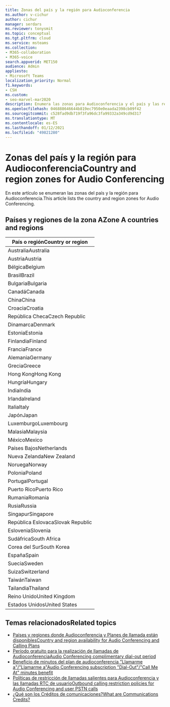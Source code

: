 ```yaml
---
title: Zonas del país y la región para Audioconferencia
ms.author: v-cichur
author: cichur
manager: serdars
ms.reviewer: tonysmit
ms.topic: conceptual
ms.tgt.pltfrm: cloud
ms.service: msteams
ms.collection:
- M365-collaboration
- M365-voice
search.appverid: MET150
audience: Admin
appliesto:
- Microsoft Teams
localization_priority: Normal
f1.keywords:
- CSH
ms.custom:
- seo-marvel-mar2020
description: Enumera las zonas para Audioconferencia y el país y las regiones de cada zona.
ms.openlocfilehash: 046888646644b819ec7950e0eaada2398cb09f42
ms.sourcegitcommit: c528fad9db719f3fa96dc3fa99332a349cd9d317
ms.translationtype: MT
ms.contentlocale: es-ES
ms.lasthandoff: 01/12/2021
ms.locfileid: "49821280"
---
```

# <a name="country-and-region-zones-for-audio-conferencing"></a><span data-ttu-id="e2623-103">Zonas del país y la región para Audioconferencia</span><span class="sxs-lookup"><span data-stu-id="e2623-103">Country and region zones for Audio Conferencing</span></span>

<span data-ttu-id="e2623-104">En este artículo se enumeran las zonas del país y la región para Audioconferencia.</span><span class="sxs-lookup"><span data-stu-id="e2623-104">This article lists the country and region zones for Audio Conferencing.</span></span>

## <a name="zone-a-countries-and-regions"></a><span data-ttu-id="e2623-105">Países y regiones de la zona A</span><span class="sxs-lookup"><span data-stu-id="e2623-105">Zone A countries and regions</span></span>

|<span data-ttu-id="e2623-106">País o región</span><span class="sxs-lookup"><span data-stu-id="e2623-106">Country or region</span></span>    |
|-----|
|<span data-ttu-id="e2623-107">Australia</span><span class="sxs-lookup"><span data-stu-id="e2623-107">Australia</span></span>  <br/> |
|<span data-ttu-id="e2623-108">Austria</span><span class="sxs-lookup"><span data-stu-id="e2623-108">Austria</span></span>  <br/> |
|<span data-ttu-id="e2623-109">Bélgica</span><span class="sxs-lookup"><span data-stu-id="e2623-109">Belgium</span></span>  <br/> |
|<span data-ttu-id="e2623-110">Brasil</span><span class="sxs-lookup"><span data-stu-id="e2623-110">Brazil</span></span>  <br/> |
|<span data-ttu-id="e2623-111">Bulgaria</span><span class="sxs-lookup"><span data-stu-id="e2623-111">Bulgaria</span></span>  <br/> |
|<span data-ttu-id="e2623-112">Canadá</span><span class="sxs-lookup"><span data-stu-id="e2623-112">Canada</span></span>  <br/> |
|<span data-ttu-id="e2623-113">China</span><span class="sxs-lookup"><span data-stu-id="e2623-113">China</span></span>  <br/> |
|<span data-ttu-id="e2623-114">Croacia</span><span class="sxs-lookup"><span data-stu-id="e2623-114">Croatia</span></span>  <br/> |
|<span data-ttu-id="e2623-115">República Checa</span><span class="sxs-lookup"><span data-stu-id="e2623-115">Czech Republic</span></span>  <br/> |
|<span data-ttu-id="e2623-116">Dinamarca</span><span class="sxs-lookup"><span data-stu-id="e2623-116">Denmark</span></span>  <br/> |
|<span data-ttu-id="e2623-117">Estonia</span><span class="sxs-lookup"><span data-stu-id="e2623-117">Estonia</span></span>  <br/> |
|<span data-ttu-id="e2623-118">Finlandia</span><span class="sxs-lookup"><span data-stu-id="e2623-118">Finland</span></span>  <br/> |
|<span data-ttu-id="e2623-119">Francia</span><span class="sxs-lookup"><span data-stu-id="e2623-119">France</span></span>  <br/> |
|<span data-ttu-id="e2623-120">Alemania</span><span class="sxs-lookup"><span data-stu-id="e2623-120">Germany</span></span>  <br/> |
|<span data-ttu-id="e2623-121">Grecia</span><span class="sxs-lookup"><span data-stu-id="e2623-121">Greece</span></span>  <br/> |
|<span data-ttu-id="e2623-122">Hong Kong</span><span class="sxs-lookup"><span data-stu-id="e2623-122">Hong Kong</span></span>  <br/> |
|<span data-ttu-id="e2623-123">Hungría</span><span class="sxs-lookup"><span data-stu-id="e2623-123">Hungary</span></span>  <br/> |
|<span data-ttu-id="e2623-124">India</span><span class="sxs-lookup"><span data-stu-id="e2623-124">India</span></span>  <br/> |
|<span data-ttu-id="e2623-125">Irlanda</span><span class="sxs-lookup"><span data-stu-id="e2623-125">Ireland</span></span>  <br/> |
|<span data-ttu-id="e2623-126">Italia</span><span class="sxs-lookup"><span data-stu-id="e2623-126">Italy</span></span>  <br/> |
|<span data-ttu-id="e2623-127">Japón</span><span class="sxs-lookup"><span data-stu-id="e2623-127">Japan</span></span>  <br/> |
|<span data-ttu-id="e2623-128">Luxemburgo</span><span class="sxs-lookup"><span data-stu-id="e2623-128">Luxembourg</span></span>  <br/> |
|<span data-ttu-id="e2623-129">Malasia</span><span class="sxs-lookup"><span data-stu-id="e2623-129">Malaysia</span></span>  <br/> |
|<span data-ttu-id="e2623-130">México</span><span class="sxs-lookup"><span data-stu-id="e2623-130">Mexico</span></span>  <br/> |
|<span data-ttu-id="e2623-131">Países Bajos</span><span class="sxs-lookup"><span data-stu-id="e2623-131">Netherlands</span></span>  <br/> |
|<span data-ttu-id="e2623-132">Nueva Zelanda</span><span class="sxs-lookup"><span data-stu-id="e2623-132">New Zealand</span></span>  <br/> |
|<span data-ttu-id="e2623-133">Noruega</span><span class="sxs-lookup"><span data-stu-id="e2623-133">Norway</span></span>  <br/> |
|<span data-ttu-id="e2623-134">Polonia</span><span class="sxs-lookup"><span data-stu-id="e2623-134">Poland</span></span>  <br/> |
|<span data-ttu-id="e2623-135">Portugal</span><span class="sxs-lookup"><span data-stu-id="e2623-135">Portugal</span></span>  <br/> |
|<span data-ttu-id="e2623-136">Puerto Rico</span><span class="sxs-lookup"><span data-stu-id="e2623-136">Puerto Rico</span></span>  <br/> |
|<span data-ttu-id="e2623-137">Rumania</span><span class="sxs-lookup"><span data-stu-id="e2623-137">Romania</span></span>  <br/> |
|<span data-ttu-id="e2623-138">Rusia</span><span class="sxs-lookup"><span data-stu-id="e2623-138">Russia</span></span>  <br/> |
|<span data-ttu-id="e2623-139">Singapur</span><span class="sxs-lookup"><span data-stu-id="e2623-139">Singapore</span></span>  <br/> |
|<span data-ttu-id="e2623-140">República Eslovaca</span><span class="sxs-lookup"><span data-stu-id="e2623-140">Slovak Republic</span></span>  <br/> |
|<span data-ttu-id="e2623-141">Eslovenia</span><span class="sxs-lookup"><span data-stu-id="e2623-141">Slovenia</span></span>  <br/> |
|<span data-ttu-id="e2623-142">Sudáfrica</span><span class="sxs-lookup"><span data-stu-id="e2623-142">South Africa</span></span>  <br/> |
|<span data-ttu-id="e2623-143">Corea del Sur</span><span class="sxs-lookup"><span data-stu-id="e2623-143">South Korea</span></span>  <br/> |
|<span data-ttu-id="e2623-144">España</span><span class="sxs-lookup"><span data-stu-id="e2623-144">Spain</span></span>  <br/> |
|<span data-ttu-id="e2623-145">Suecia</span><span class="sxs-lookup"><span data-stu-id="e2623-145">Sweden</span></span>  <br/> |
|<span data-ttu-id="e2623-146">Suiza</span><span class="sxs-lookup"><span data-stu-id="e2623-146">Switzerland</span></span>  <br/> |
|<span data-ttu-id="e2623-147">Taiwán</span><span class="sxs-lookup"><span data-stu-id="e2623-147">Taiwan</span></span>  <br/> |
|<span data-ttu-id="e2623-148">Tailandia</span><span class="sxs-lookup"><span data-stu-id="e2623-148">Thailand</span></span>  <br/> |
|<span data-ttu-id="e2623-149">Reino Unido</span><span class="sxs-lookup"><span data-stu-id="e2623-149">United Kingdom</span></span>  <br/> |
|<span data-ttu-id="e2623-150">Estados Unidos</span><span class="sxs-lookup"><span data-stu-id="e2623-150">United States</span></span>  <br/> |

## <a name="related-topics"></a><span data-ttu-id="e2623-151">Temas relacionados</span><span class="sxs-lookup"><span data-stu-id="e2623-151">Related topics</span></span>

- [<span data-ttu-id="e2623-152">Países y regiones donde Audioconferencia y Planes de llamada están disponibles</span><span class="sxs-lookup"><span data-stu-id="e2623-152">Country and region availability for Audio Conferencing and Calling Plans</span></span>](country-and-region-availability-for-audio-conferencing-and-calling-plans/country-and-region-availability-for-audio-conferencing-and-calling-plans.md)
- [<span data-ttu-id="e2623-153">Período gratuito para la realización de llamadas de Audioconferencia</span><span class="sxs-lookup"><span data-stu-id="e2623-153">Audio Conferencing complimentary dial-out period</span></span>](complimentary-dial-out-period.md)
- [<span data-ttu-id="e2623-154">Beneficio de minutos del plan de audioconferencia "Llamarme a"/"Llamarme a"</span><span class="sxs-lookup"><span data-stu-id="e2623-154">Audio Conferencing subscription "Dial-Out"/"Call Me At" minutes benefit</span></span>](audio-conferencing-subscription-dial-out.md)
- [<span data-ttu-id="e2623-155">Políticas de restricción de llamadas salientes para Audioconferencia y las llamadas RTC de usuario</span><span class="sxs-lookup"><span data-stu-id="e2623-155">Outbound calling restriction policies for Audio Conferencing and user PSTN calls</span></span>](outbound-calling-restriction-policies.md)
- [<span data-ttu-id="e2623-156">¿Qué son los Créditos de comunicaciones?</span><span class="sxs-lookup"><span data-stu-id="e2623-156">What are Communications Credits?</span></span>](what-are-communications-credits.md)
